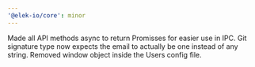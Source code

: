 ```yaml
---
'@elek-io/core': minor
---
```


Made all API methods async to return Promisses for easier use in IPC. Git signature type now expects the email to actually be one instead of any string. Removed window object inside the Users config file.
